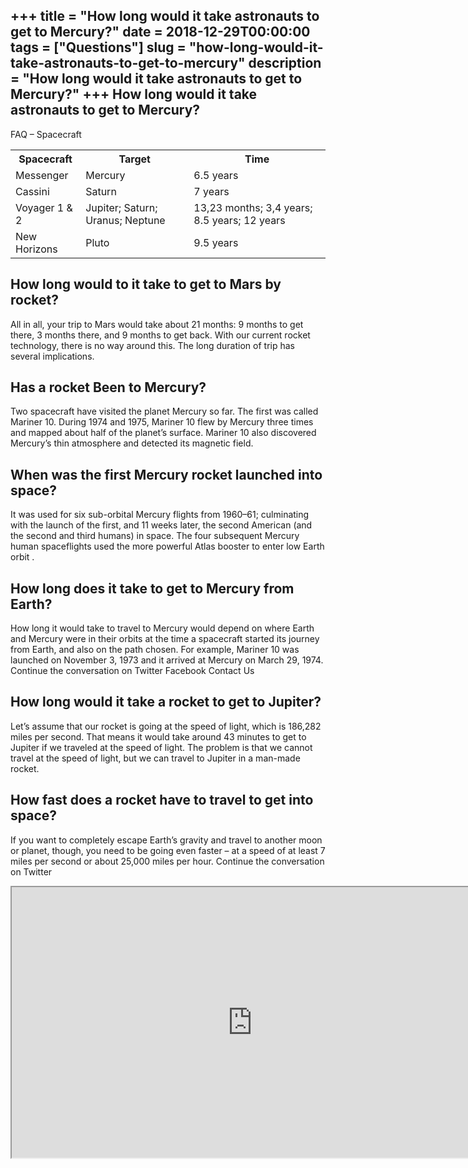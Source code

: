 +++
title = "How long would it take astronauts to get to Mercury?"
date = 2018-12-29T00:00:00
tags = ["Questions"]
slug = "how-long-would-it-take-astronauts-to-get-to-mercury"
description = "How long would it take astronauts to get to Mercury?"
+++
How long would it take astronauts to get to Mercury?
----------------------------------------------------

FAQ – Spacecraft

<table><tr><th>Spacecraft</th><th>Target</th><th>Time</th></tr><tr><td>Messenger</td><td>Mercury</td><td>6.5 years</td></tr><tr><td>Cassini</td><td>Saturn</td><td>7 years</td></tr><tr><td>Voyager 1 &amp; 2</td><td>Jupiter; Saturn; Uranus; Neptune</td><td>13,23 months; 3,4 years; 8.5 years; 12 years</td></tr><tr><td>New Horizons</td><td>Pluto</td><td>9.5 years</td></tr></table>

How long would to it take to get to Mars by rocket?
---------------------------------------------------

All in all, your trip to Mars would take about 21 months: 9 months to get there, 3 months there, and 9 months to get back. With our current rocket technology, there is no way around this. The long duration of trip has several implications.

Has a rocket Been to Mercury?
-----------------------------

Two spacecraft have visited the planet Mercury so far. The first was called Mariner 10. During 1974 and 1975, Mariner 10 flew by Mercury three times and mapped about half of the planet’s surface. Mariner 10 also discovered Mercury’s thin atmosphere and detected its magnetic field.

When was the first Mercury rocket launched into space?
------------------------------------------------------

It was used for six sub-orbital Mercury flights from 1960–61; culminating with the launch of the first, and 11 weeks later, the second American (and the second and third humans) in space. The four subsequent Mercury human spaceflights used the more powerful Atlas booster to enter low Earth orbit .

How long does it take to get to Mercury from Earth?
---------------------------------------------------

How long it would take to travel to Mercury would depend on where Earth and Mercury were in their orbits at the time a spacecraft started its journey from Earth, and also on the path chosen. For example, Mariner 10 was launched on November 3, 1973 and it arrived at Mercury on March 29, 1974. Continue the conversation on Twitter Facebook Contact Us

How long would it take a rocket to get to Jupiter?
--------------------------------------------------

Let’s assume that our rocket is going at the speed of light, which is 186,282 miles per second. That means it would take around 43 minutes to get to Jupiter if we traveled at the speed of light. The problem is that we cannot travel at the speed of light, but we can travel to Jupiter in a man-made rocket.

How fast does a rocket have to travel to get into space?
--------------------------------------------------------

If you want to completely escape Earth’s gravity and travel to another moon or planet, though, you need to be going even faster – at a speed of at least 7 miles per second or about 25,000 miles per hour. Continue the conversation on Twitter

<iframe allow="accelerometer; autoplay; clipboard-write; encrypted-media; gyroscope; picture-in-picture" allowfullscreen="" class="__youtube_prefs__  epyt-is-override  no-lazyload" data-no-lazy="1" data-origheight="433" data-origwidth="770" data-skipgform_ajax_framebjll="" height="433" id="_ytid_86458" loading="lazy" src="https://www.youtube.com/embed/Wu6d3gRpBmE?enablejsapi=1&autoplay=0&cc_load_policy=0&cc_lang_pref=&iv_load_policy=1&loop=0&modestbranding=0&rel=1&fs=1&playsinline=0&autohide=2&theme=dark&color=red&controls=1&" title="YouTube player" width="770"></iframe>